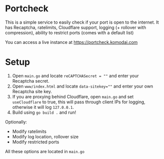 # Portcheck

This is a simple service to easily check if your port is open to the internet. It has Recaptcha, ratelimits, Cloudflare support, logging (+ rollover with compression), ability to restrict ports (comes with a default list)

You can access a live instance at https://portcheck.komodai.com

# Setup

1. Open `main.go` and locate `reCAPTCHASecret = ""` and enter your Recaptcha secret.
2. Open `www/index.html` and locate `data-sitekey=""` and enter your own Recaptcha site key.
3. If you are proxying behind Cloudflare, open `main.go` and set `useCloudflare` to true, this will pass through client IPs for logging, otherwise it will log `127.0.0.1`.
4. Build using `go build .` and run!

Optionally:
- Modify ratelimits
- Modify log location, rollover size
- Modify restricted ports

All these options are located in `main.go`
